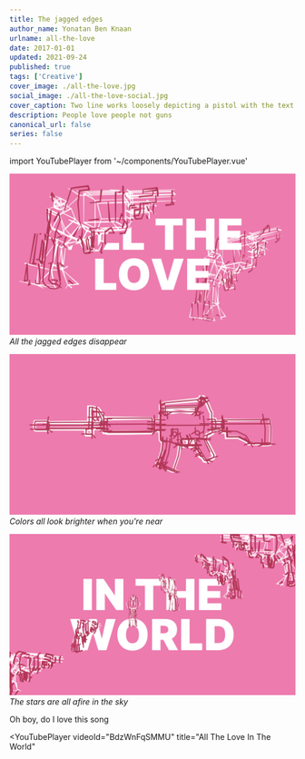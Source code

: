 ```yaml
---
title: The jagged edges
author_name: Yonatan Ben Knaan
urlname: all-the-love
date: 2017-01-01
updated: 2021-09-24
published: true
tags: ['Creative']
cover_image: ./all-the-love.jpg
social_image: ./all-the-love-social.jpg
cover_caption: Two line works loosely depicting a pistol with the text - All the love in the world
description: People love people not guns
canonical_url: false
series: false
---
```


import YouTubePlayer from '~/components/YouTubePlayer.vue'

![All the jagged edges disappear](./all-the-wide-guns.jpg)
*All the jagged edges disappear*

![Colors all look brighter when you're near](./just-a-gun.jpg)
*Colors all look brighter when you're near*

![The stars are all afire in the sky](./all-the-guns.jpg)
*The stars are all afire in the sky*

Oh boy, do I love this song

<YouTubePlayer
    videoId="BdzWnFqSMMU"
    title="All The Love In The World"
>
</YouTubePlayer>